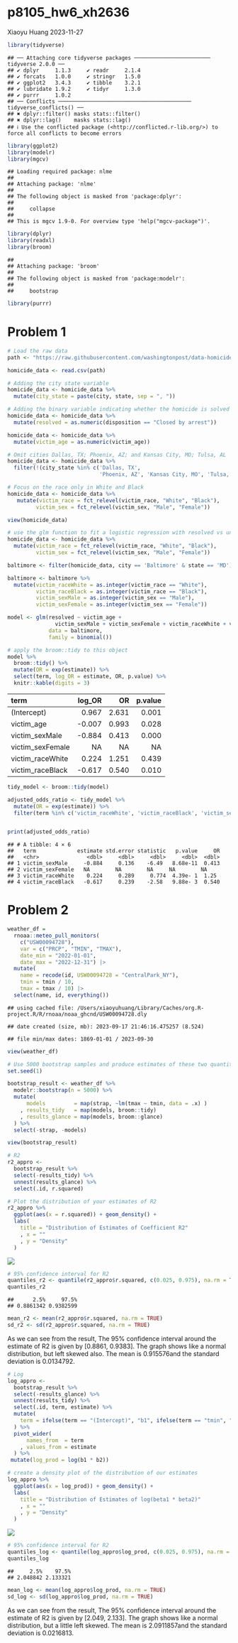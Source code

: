 p8105_hw6_xh2636
================
Xiaoyu Huang
2023-11-27

``` r
library(tidyverse)
```

    ## ── Attaching core tidyverse packages ──────────────────────── tidyverse 2.0.0 ──
    ## ✔ dplyr     1.1.3     ✔ readr     2.1.4
    ## ✔ forcats   1.0.0     ✔ stringr   1.5.0
    ## ✔ ggplot2   3.4.3     ✔ tibble    3.2.1
    ## ✔ lubridate 1.9.2     ✔ tidyr     1.3.0
    ## ✔ purrr     1.0.2     
    ## ── Conflicts ────────────────────────────────────────── tidyverse_conflicts() ──
    ## ✖ dplyr::filter() masks stats::filter()
    ## ✖ dplyr::lag()    masks stats::lag()
    ## ℹ Use the conflicted package (<http://conflicted.r-lib.org/>) to force all conflicts to become errors

``` r
library(ggplot2)
library(modelr)
library(mgcv)
```

    ## Loading required package: nlme
    ## 
    ## Attaching package: 'nlme'
    ## 
    ## The following object is masked from 'package:dplyr':
    ## 
    ##     collapse
    ## 
    ## This is mgcv 1.9-0. For overview type 'help("mgcv-package")'.

``` r
library(dplyr)
library(readxl)
library(broom)
```

    ## 
    ## Attaching package: 'broom'
    ## 
    ## The following object is masked from 'package:modelr':
    ## 
    ##     bootstrap

``` r
library(purrr)
```

# Problem 1

``` r
# Load the raw data
path <- "https://raw.githubusercontent.com/washingtonpost/data-homicides/master/homicide-data.csv"

homicide_data <- read.csv(path)

# Adding the city state variable
homicide_data <- homicide_data %>%
  mutate(city_state = paste(city, state, sep = ", "))

# Adding the binary variable indicating whether the homicide is solved
homicide_data <- homicide_data %>%
  mutate(resolved = as.numeric(disposition == "Closed by arrest"))

homicide_data <- homicide_data %>%
  mutate(victim_age = as.numeric(victim_age))

# Omit cities Dallas, TX; Phoenix, AZ; and Kansas City, MO; Tulsa, AL
homicide_data <- homicide_data %>%
  filter(!(city_state %in% c('Dallas, TX', 
                             'Phoenix, AZ', 'Kansas City, MO', 'Tulsa, AL')))

# Focus on the race only in White and Black
homicide_data <- homicide_data %>%
   mutate(victim_race = fct_relevel(victim_race, "White", "Black"),
         victim_sex = fct_relevel(victim_sex, "Male", "Female"))

view(homicide_data)
```

``` r
# use the glm function to fit a logistic regression with resolved vs unresolved
homicide_data <- homicide_data %>%
  mutate(victim_race = fct_relevel(victim_race, "White", "Black"),
         victim_sex = fct_relevel(victim_sex, "Male", "Female"))

baltimore <- filter(homicide_data, city == 'Baltimore' & state == 'MD')

baltimore <- baltimore %>%
  mutate(victim_raceWhite = as.integer(victim_race == "White"),
         victim_raceBlack = as.integer(victim_race == "Black"),
         victim_sexMale = as.integer(victim_sex == "Male"),
         victim_sexFemale = as.integer(victim_sex == "Female"))

model <- glm(resolved ~ victim_age + 
               victim_sexMale + victim_sexFemale + victim_raceWhite + victim_raceBlack, 
             data = baltimore, 
             family = binomial())

# apply the broom::tidy to this object
model %>% 
  broom::tidy() %>%
  mutate(OR = exp(estimate)) %>%
  select(term, log_OR = estimate, OR, p.value) %>%
  knitr::kable(digits = 3)
```

| term             | log_OR |    OR | p.value |
|:-----------------|-------:|------:|--------:|
| (Intercept)      |  0.967 | 2.631 |   0.001 |
| victim_age       | -0.007 | 0.993 |   0.028 |
| victim_sexMale   | -0.884 | 0.413 |   0.000 |
| victim_sexFemale |     NA |    NA |      NA |
| victim_raceWhite |  0.224 | 1.251 |   0.439 |
| victim_raceBlack | -0.617 | 0.540 |   0.010 |

``` r
tidy_model <- broom::tidy(model)

adjusted_odds_ratio <- tidy_model %>%
  mutate(OR = exp(estimate)) %>%
  filter(term %in% c('victim_raceWhite', 'victim_raceBlack', 'victim_sexMale', 'victim_sexFemale'))


print(adjusted_odds_ratio)
```

    ## # A tibble: 4 × 6
    ##   term             estimate std.error statistic   p.value     OR
    ##   <chr>               <dbl>     <dbl>     <dbl>     <dbl>  <dbl>
    ## 1 victim_sexMale     -0.884     0.136    -6.49   8.68e-11  0.413
    ## 2 victim_sexFemale   NA        NA        NA     NA        NA    
    ## 3 victim_raceWhite    0.224     0.289     0.774  4.39e- 1  1.25 
    ## 4 victim_raceBlack   -0.617     0.239    -2.58   9.88e- 3  0.540

# Problem 2

``` r
weather_df = 
  rnoaa::meteo_pull_monitors(
    c("USW00094728"),
    var = c("PRCP", "TMIN", "TMAX"), 
    date_min = "2022-01-01",
    date_max = "2022-12-31") |>
  mutate(
    name = recode(id, USW00094728 = "CentralPark_NY"),
    tmin = tmin / 10,
    tmax = tmax / 10) |>
  select(name, id, everything())
```

    ## using cached file: /Users/xiaoyuhuang/Library/Caches/org.R-project.R/R/rnoaa/noaa_ghcnd/USW00094728.dly

    ## date created (size, mb): 2023-09-17 21:46:16.475257 (8.524)

    ## file min/max dates: 1869-01-01 / 2023-09-30

``` r
view(weather_df)
```

``` r
# Use 5000 bootstrap samples and produce estimates of these two quantities. 
set.seed(1)

bootstrap_result <- weather_df %>%
  modelr::bootstrap(n = 5000) %>%
  mutate(
      models         = map(strap, ~lm(tmax ~ tmin, data = .x) )
    , results_tidy   = map(models, broom::tidy)
    , results_glance = map(models, broom::glance)
  ) %>% 
  select(-strap, -models)

view(bootstrap_result)
```

``` r
# R2
r2_appro <-
  bootstrap_result %>%
  select(-results_tidy) %>%
  unnest(results_glance) %>%
  select(.id, r.squared)

# Plot the distribution of your estimates of R2
r2_appro %>%
  ggplot(aes(x = r.squared)) + geom_density() +
  labs(
    title = "Distribution of Estimates of Coefficient R2"
    , x = ""
    , y = "Density"
  )
```

![](p8105_hw6_xh2636_files/figure-gfm/unnamed-chunk-6-1.png)<!-- -->

``` r
# 95% confidence interval for R2
quantiles_r2 <- quantile(r2_appro$r.squared, c(0.025, 0.975), na.rm = TRUE)
quantiles_r2
```

    ##      2.5%     97.5% 
    ## 0.8861342 0.9382599

``` r
mean_r2 <- mean(r2_appro$r.squared, na.rm = TRUE)
sd_r2 <- sd(r2_appro$r.squared, na.rm = TRUE)
```

As we can see from the result, The 95% confidence interval around the
estimate of R2 is given by \[0.8861, 0.9383\]. The graph shows like a
normal distribution, but left skewed also. The mean is 0.915576and the
standard deviation is 0.0134792.

``` r
# Log
log_appro <-
  bootstrap_result %>%
  select(-results_glance) %>%
  unnest(results_tidy) %>%
  select(.id, term, estimate) %>%
  mutate(
    term = ifelse(term == "(Intercept)", "b1", ifelse(term == "tmin", "b2", term))
  ) %>%
  pivot_wider(
      names_from  = term
    , values_from = estimate
  ) %>%
 mutate(log_prod = log(b1 * b2))

# create a density plot of the distribution of our estimates
log_appro %>%
  ggplot(aes(x = log_prod)) + geom_density() +
  labs(
    title = "Distribution of Estimates of log(beta1 * beta2)"
    , x = ""
    , y = "Density"
  )
```

![](p8105_hw6_xh2636_files/figure-gfm/unnamed-chunk-8-1.png)<!-- -->

``` r
# 95% confidence interval for R2
quantiles_log <- quantile(log_appro$log_prod, c(0.025, 0.975), na.rm = TRUE)
quantiles_log
```

    ##     2.5%    97.5% 
    ## 2.048842 2.133321

``` r
mean_log <- mean(log_appro$log_prod, na.rm = TRUE)
sd_log <- sd(log_appro$log_prod, na.rm = TRUE)
```

As we can see from the result, The 95% confidence interval around the
estimate of R2 is given by \[2.049, 2.133\]. The graph shows like a
normal distribution, but a little left skewed. The mean is 2.0911857and
the standard deviation is 0.0216813.
